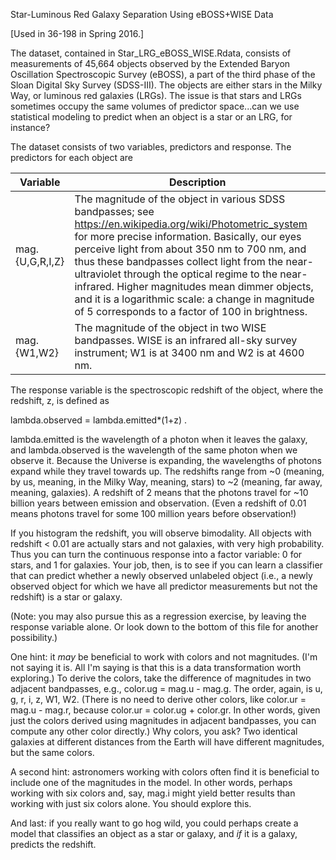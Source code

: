 Star-Luminous Red Galaxy Separation Using eBOSS+WISE Data

[Used in 36-198 in Spring 2016.]

The dataset, contained in Star_LRG_eBOSS_WISE.Rdata, consists of measurements 
of 45,664 objects observed by the Extended Baryon Oscillation Spectroscopic 
Survey (eBOSS), a part of the third phase of the Sloan Digital Sky Survey 
(SDSS-III). The objects are either stars in the Milky Way, or luminous red 
galaxies (LRGs). The issue is that stars and LRGs sometimes occupy the same
volumes of predictor space...can we use statistical modeling to predict when
an object is a star or an LRG, for instance?

The dataset consists of two variables, predictors and response. The
predictors for each object are

| Variable        | Description                                                 |
| --------------- | ----------------------------------------------------------- |
| mag.{U,G,R,I,Z} | The magnitude of the object in various SDSS bandpasses; see  https://en.wikipedia.org/wiki/Photometric_system for more precise information. Basically, our eyes perceive light from about 350 nm to 700 nm, and thus these bandpasses  collect light from the near-ultraviolet through the optical regime to the near-infrared. Higher magnitudes mean dimmer objects, and it is a logarithmic scale: a change in magnitude of 5 corresponds to a factor of 100 in brightness. |
| mag.{W1,W2}     | The magnitude of the object in two WISE bandpasses. WISE is an infrared all-sky survey instrument; W1 is at 3400 nm  and W2 is at 4600 nm. |

The response variable is the spectroscopic redshift of the object, where the
redshift, z, is defined as

lambda.observed = lambda.emitted*(1+z) .

lambda.emitted is the wavelength of a photon when it leaves the
galaxy, and lambda.observed is the wavelength of the same photon when we
observe it. Because the Universe is expanding, the wavelengths of photons
expand while they travel towards up. The redshifts range from ~0 (meaning,
by us, meaning, in the Milky Way, meaning, stars) to ~2 (meaning, far away, 
meaning, galaxies). A redshift of 2 means that the photons travel for 
~10 billion years between emission and observation. (Even a redshift of 
0.01 means photons travel for some 100 million years before observation!)

If you histogram the redshift, you will observe bimodality. All objects with 
redshift < 0.01 are actually stars and not galaxies, with very high 
probability. Thus you can turn the continuous response into a factor 
variable: 0 for stars, and 1 for galaxies. Your job, then, is to see if 
you can learn a classifier that can predict whether a newly observed 
unlabeled object (i.e., a newly observed object for which we have all
predictor measurements but not the redshift) is a star or galaxy.

(Note: you may also pursue this as a regression exercise, by leaving
the response variable alone. Or look down to the bottom of this file for
another possibility.)

One hint: it *may* be beneficial to work with colors and not magnitudes.
(I'm not saying it is. All I'm saying is that this is a data transformation
worth exploring.) To derive the colors, take the difference of magnitudes 
in two adjacent bandpasses, e.g., color.ug = mag.u - mag.g. The order, 
again, is u, g, r, i, z, W1, W2. (There is no need to derive other colors, 
like color.ur = mag.u - mag.r, because color.ur = color.ug + color.gr. In 
other words, given just the colors derived using magnitudes in adjacent 
bandpasses, you can compute any other color directly.) Why colors, 
you ask? Two identical galaxies at different distances from the Earth 
will have different magnitudes, but the same colors.

A second hint: astronomers working with colors often find it is beneficial
to include one of the magnitudes in the model. In other words, perhaps
working with six colors and, say, mag.i might yield better results than working
with just six colors alone. You should explore this.

And last: if you really want to go hog wild, you could perhaps create a model
that classifies an object as a star or galaxy, and *if* it is a galaxy, 
predicts the redshift.


